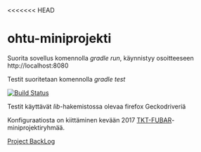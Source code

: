 <<<<<<< HEAD
# ohtu-miniprojekti

Suorita sovellus komennolla _gradle run_, käynnistyy osoitteeseen http://localhost:8080

Testit suoritetaan komennolla _gradle test_

[![Build Status](https://travis-ci.org/mluukkai/spring-cucumber.svg?branch=master)](https://travis-ci.org/mluukkai/spring-cucumber)

Testit käyttävät _lib_-hakemistossa olevaa firefox Geckodriveriä

Konfiguraatiosta on kiittäminen kevään 2017 [TKT-FUBAR](https://github.com/TKT-FUBAR/Ohtu-miniprojekti)-miniprojektiryhmää.

[Project BackLog](https://docs.google.com/spreadsheets/d/1buq7sBb_nRdBZMHKWHFA3ipxtxQ8gRC5szWM1WUgi8A/edit?usp=sharing)
